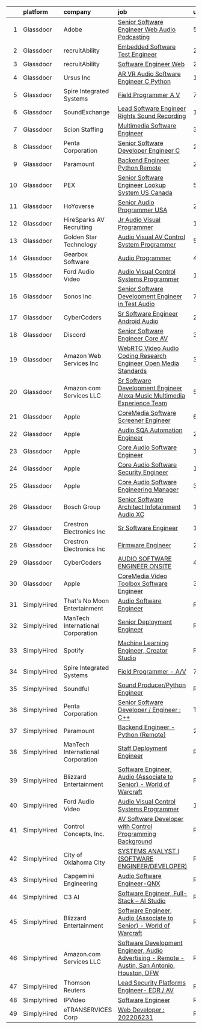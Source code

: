 

|    | platform    | company                           | job                                                                                                                                                                                                                                                                                                                                                                                                                                                                                                                                                                                                                                                                                                                                                                                                                                                                                                                                                                                                                                                                                                                                                                                                                                                                                                                                                                                                                                                                                     | update_time   | location                       |
|---:|:------------|:----------------------------------|:----------------------------------------------------------------------------------------------------------------------------------------------------------------------------------------------------------------------------------------------------------------------------------------------------------------------------------------------------------------------------------------------------------------------------------------------------------------------------------------------------------------------------------------------------------------------------------------------------------------------------------------------------------------------------------------------------------------------------------------------------------------------------------------------------------------------------------------------------------------------------------------------------------------------------------------------------------------------------------------------------------------------------------------------------------------------------------------------------------------------------------------------------------------------------------------------------------------------------------------------------------------------------------------------------------------------------------------------------------------------------------------------------------------------------------------------------------------------------------------|:--------------|:-------------------------------|
|  1 | Glassdoor   | Adobe                             | [Senior Software Engineer  Web   Audio   Podcasting ](https://www.glassdoor.com/partner/jobListing.htm?pos=124&ao=1136043&s=58&guid=000001821539d9539fa8bee792a33c66&src=GD_JOB_AD&t=SR&vt=w&cs=1_dccb26ba&cb=1658213489373&jobListingId=1008002518254&jrtk=3-0-1g8ajjmd0jrqu801-1g8ajjmdhg2ck800-64add86b6b132821-)                                                                                                                                                                                                                                                                                                                                                                                                                                                                                                                                                                                                                                                                                                                                                                                                                                                                                                                                                                                                                                                                                                                                                                    | 5d            | New York, NY                   |
|  2 | Glassdoor   | recruitAbility                    | [Embedded Software Test Engineer](https://www.glassdoor.com/partner/jobListing.htm?pos=102&ao=1110586&s=58&guid=000001821539d9539fa8bee792a33c66&src=GD_JOB_AD&t=SR&vt=w&ea=1&cs=1_71713d38&cb=1658213489370&jobListingId=1008012383666&cpc=70D6958B2CFB98E6&jrtk=3-0-1g8ajjmd0jrqu801-1g8ajjmdhg2ck800-a55fbf0b3148eaab--6NYlbfkN0CGG9KWCDlpnNsyBDyIiP_Q0811kl3MMa1wmNp0I1WtkTaTZU1gJWaiKEGe9oYuZ3DEn85oy7iESDqUESC3g4gLTPYMAdhQLxqsgQvjcrFfdkaLiUC1ed-af7KaYo2t5nIrEcpcnru38bGWuxaXFHaJCvjCzr4FBZ9bzPhXxivw0adu_JEgbxh34S4C3UjLmIQ26hC8bb3sbCBFc_2kcKOJ5jKc-aS9g5grrkOZmZbrg_h6_fH2nTIIwLho5N5_xmx2XH0kiNzOjp1fq96tFqD3px5HhrYWbpBKD0nWw8KlWbA6IH79r5J6l7J6bOyg8LMWwFsuumCkL9E-zyOyKOboXklHqjwc8qUADTBrCQAfhs3OY0SU52ciIq5-GHow6iBUpRzD3l5C5ebsEYcob_8b1kk8iCaavsYZWh_Fpoi7QzYvXUMVEHczOq2ICQJrXT5y4zvQZs6f12ImKPUwNgVhv4Sbb696qRSg-VYQ8bS7uzAyZubbqzpssgucNevou34O80U2K5qBf9P9wkUmKt8Sco0IEwxMAv0%3D)                                                                                                                                                                                                                                                                                                                                                                                                                                                                                                                                                                                | 24h           | Anaheim, CA                    |
|  3 | Glassdoor   | recruitAbility                    | [Software Engineer  Web](https://www.glassdoor.com/partner/jobListing.htm?pos=106&ao=1110586&s=58&guid=000001821539d9539fa8bee792a33c66&src=GD_JOB_AD&t=SR&vt=w&ea=1&cs=1_01b5f23e&cb=1658213489370&jobListingId=1008012383608&cpc=6BF42D0955AE9A34&jrtk=3-0-1g8ajjmd0jrqu801-1g8ajjmdhg2ck800-c32dda23dc3b3336--6NYlbfkN0CGG9KWCDlpnNsyBDyIiP_Q0811kl3MMa1wmNp0I1WtkTaTZU1gJWaiKEGe9oYuZ3DEn85oy7iESDMcbMtjjOq54dyTJiC2I0gzc2uKL6YHj_q7MxWyAl5k0J7uyhVaambh6eC1KOorKyCgf6kJ99XOlc8m0DeJZ0Z9-BpZHbpT5haX2C3URofd8oqmCJiFFisLng_EHZ2V4rG27icYJHktTqHAMLo8QxLgR-18k9zBkuu3OMUDpDGBIacZLk2MlKezR54uhC8SZ03P3OWV1AsJyw1D4jQoY0Ox7Bm37s-td-2ndfLVw4xzntpMscUEwssEumoHQenEfUIQZApilT-ZrbutB9vWWdWPii2IAeAkLxsccUdBgIyu5lCKvDUnD9RIYykpAs7VfR2Rhh1wL4PCaXv2t4zS-ulCUuTVRcHxy1xgfYEiswAQxkpLQJ-gjC8JtEDNrt8nQ70cOIkx0U0al1t5qX6lwI6prdPFhEcWrjbuyOPbn0gkd8FCzZPe__MYNoGVwTFBJPTtlWgY3IlN)                                                                                                                                                                                                                                                                                                                                                                                                                                                                                                                                                                                                       | 24h           | Anaheim, CA                    |
|  4 | Glassdoor   | Ursus  Inc                        | [AR VR Audio Software Engineer   C   Python](https://www.glassdoor.com/partner/jobListing.htm?pos=110&ao=1110586&s=58&guid=000001821539d9539fa8bee792a33c66&src=GD_JOB_AD&t=SR&vt=w&ea=1&cs=1_e23de370&cb=1658213489371&jobListingId=1007993377891&cpc=75B6770C194DCF89&jrtk=3-0-1g8ajjmd0jrqu801-1g8ajjmdhg2ck800-aa3ce2fb02d8ce81--6NYlbfkN0CT8vBT9H5mqECx2dfLV_FONLPDKpIRssxVwtj05Tmm4rA5I0VNOPdM1oYsK66ov5oIrm6uNt0XDvpl2KYEwQICSaD5MLEKBZUJ16SpRSONk4KxDzLgWuNHc-mKZGUkO1IWuKva4frPteSuou09hRerYEP3Zpi81Lc8E9fKSHP7VIDxORxefithbZH9PCMwkDukGkVZREcWMM9hVPJ9fODmdt4RfzPiA7lnwPGjRh2I_k9VvPcZ9j8QIULubvdA6fo_5Nl_hcuOiz1TaPpLI9OQl0YoX_Ue4t-U8z3hCVWY2NboO7bSiJ273qSPoPBwZUJmjPPUGWEHR0nT0T575uWdTPPA7ZjrbbSxGbqVGjyCk1UhyvZhBi-l_V56YZSPh1fZG45zXJbY7DgqN2M7wRciRJWpi53Ck_8btodY9ZcvlXGH7Q_OCQQBwJhZBfpPhnSXGF9VLTinmqh36fa3vohhcIbOlHJ1HtC5xEu3nRNVS97EtrGhUG7K57jQqTbmB1sq-TFczWV7MMzsVtp1ZDg8pepSetOI41QIvuTz10RU-OiwYFaAypxm5IErGWwje-XBrWMyqQg4p6Ztm3YxippIBbHaTERJ_TpfKX6aF0PkVg91frgFxPsolWBtMHFpNXkcT6I5nGdT6P3rWeXFEVDTcB2JcUyyUUq4ZEOI0hDj5Z7gpbQnTlRPYLngN9fdGJGV7jx5qQTM9MadSdA7UhZuAa1EgMB7zDKE8EZZfeLWrOnjecfNWhpW-7QqYcmOuXS0aEPULstLN4fQCqGFhkYRLcHXxlbSnmZ0WnaDipc5JzAS-o-Ney2tgRb8Wv2ndcbQjgbycnFReGHidHCgO4Jdb1zEwj_XilpQUdXFBiOl16VFuNnWyTJBzsSrbg69KVKuDmhqsvKXDtrRTNSINOxYJ-2RjdsKz53U70r6yAnu6a5u_r4TfDeEOizUDBccYWdAnHwO0qn3VRpdWxXlDuKUtew1DAjhIK7Sjh32toEU3QTEsRh-B9AnCLRoRGnfxUU%3D)                                                                     | 10d           | Redmond, WA                    |
|  5 | Glassdoor   | Spire Integrated Systems          | [Field Programmer   A V](https://www.glassdoor.com/partner/jobListing.htm?pos=101&ao=1110586&s=58&guid=000001821539d9539fa8bee792a33c66&src=GD_JOB_AD&t=SR&vt=w&ea=1&cs=1_4a2aa45f&cb=1658213489370&jobListingId=1007997639031&cpc=AF02A54CD0F60729&jrtk=3-0-1g8ajjmd0jrqu801-1g8ajjmdhg2ck800-2397039f547f99e3--6NYlbfkN0CH4aig5Ztd-45FrZS1-WrZIx-owN4hI8D535o7deO_foMxi14zJY8Dl-iXBCi5-CM3w5g23qmJ-ktnjVnjuJBzx-cKeSf6eZw6woDE2hx1_Mnp2EQThVDPCgzoriW_Y-7NSX1ENEAuKAC6sQfhAm68rLxz6MK62uRJ3e5-n5roEiDcmNLtAaNDOdVKuc-mHKr1KcSU9n8xFAdKXjErKno5pzlqq0saKSLVxkPwB8hpiwnL0bo9oy2-VA4AzWp19nh6Citz-Z43RspS_UX_6HZGQLk-s8H3xGBLkuQKg9XW8Ag6glyXlR2tj4GuJYrlwo16qjcD6hTSoWnFjsOH4Ue6XZMtN9H2GSMxW-Vz7ylxLeycIG01iBQ-p3Pwcs0TEkDkHZAl80lPV-bz7ZjEV7riGBjVO8vXGPRTxcm9KyJ-lnxvS-ngfEFNAybmeKQ1S6207FNUN_JMC3rz9DKoN4JoOmRixOQWUmCWFTxPkw5URj2sRiRa8eAv-u1LjB3VIFI%3D)                                                                                                                                                                                                                                                                                                                                                                                                                                                                                                                                                                                                                         | 7d            | Troy, MI                       |
|  6 | Glassdoor   | SoundExchange                     | [Lead Software Engineer  Rights Sound Recording ](https://www.glassdoor.com/partner/jobListing.htm?pos=116&ao=1136043&s=58&guid=000001821539d9539fa8bee792a33c66&src=GD_JOB_AD&t=SR&vt=w&ea=1&cs=1_a9528b0b&cb=1658213489372&jobListingId=1007985084763&jrtk=3-0-1g8ajjmd0jrqu801-1g8ajjmdhg2ck800-7962e222d9be0501-)                                                                                                                                                                                                                                                                                                                                                                                                                                                                                                                                                                                                                                                                                                                                                                                                                                                                                                                                                                                                                                                                                                                                                                   | 13d           | Remote                         |
|  7 | Glassdoor   | Scion Staffing                    | [Multimedia Software Engineer](https://www.glassdoor.com/partner/jobListing.htm?pos=108&ao=1110586&s=58&guid=000001821539d9539fa8bee792a33c66&src=GD_JOB_AD&t=SR&vt=w&ea=1&cs=1_3804e56d&cb=1658213489371&jobListingId=1008008577735&cpc=4F748F1840550ABC&jrtk=3-0-1g8ajjmd0jrqu801-1g8ajjmdhg2ck800-86843f5f6ef372c1--6NYlbfkN0AxNjU9wWOnkzYrjpAN9mGGJnqCtvXlnsxswceXA4p8arctmlbenC8IxdF6uPF1Mr83u4JysOfJ9jXAqcnIyixLc8sR0avTryqxqhsjIuS_un4kaGkiHc7oTRCi6_p0ngKXsuD1TtQf061AssfLmW1cSOet3uXlgmtmcBNsC50wWFHvEK6xQpPK2Ew4CAmBku74YUy9nM1cj4bbicmJPEpf-28qh3z4BAcYsXIkJ7qQGiNgnakaYbBCXbI1t5cF4ITYKmuKZhotILtxS1rM8egJTyLJL1Lw3Vvn68Cu_F8ZwNKNN389ws7_eL-qg4ZYtXI3jzbrVuZLooyWXcVJ8tfxqNdVQLKiCeewp81Yp-Dezcg9tExR_WK-pvcb0xGvzPUE23GPvEA5Q9HKVPvqjxJejtnAmXMoUQdLGbH7jE1EsC5xW_pqX6pX8uIrMQC-Dbn7CuKeE7iSGoIZtz6ZTRnLHWC86NMUz41Tc79NFLjMND7wmZyoxuEuZqWcDXJdSpN5cOHWPQZ1CvI_EVRU6Org)                                                                                                                                                                                                                                                                                                                                                                                                                                                                                                                                                                                                 | 3d            | Redmond, WA                    |
|  8 | Glassdoor   | Penta Corporation                 | [Senior Software Developer   Engineer   C  ](https://www.glassdoor.com/partner/jobListing.htm?pos=114&ao=1136043&s=58&guid=000001821539d9539fa8bee792a33c66&src=GD_JOB_AD&t=SR&vt=w&ea=1&cs=1_1325fb21&cb=1658213489371&jobListingId=1008012139422&jrtk=3-0-1g8ajjmd0jrqu801-1g8ajjmdhg2ck800-d2b6598b37c4349b-)                                                                                                                                                                                                                                                                                                                                                                                                                                                                                                                                                                                                                                                                                                                                                                                                                                                                                                                                                                                                                                                                                                                                                                        | 24h           | New Orleans, LA                |
|  9 | Glassdoor   | Paramount                         | [Backend Engineer   Python  Remote ](https://www.glassdoor.com/partner/jobListing.htm?pos=119&ao=1136043&s=58&guid=000001821539d9539fa8bee792a33c66&src=GD_JOB_AD&t=SR&vt=w&cs=1_92a7e38f&cb=1658213489372&jobListingId=1008009866952&jrtk=3-0-1g8ajjmd0jrqu801-1g8ajjmdhg2ck800-bc754100c4c9abf7-)                                                                                                                                                                                                                                                                                                                                                                                                                                                                                                                                                                                                                                                                                                                                                                                                                                                                                                                                                                                                                                                                                                                                                                                     | 2d            | New York, NY                   |
| 10 | Glassdoor   | PEX                               | [Senior Software Engineer   Lookup System  US  Canada ](https://www.glassdoor.com/partner/jobListing.htm?pos=117&ao=1136043&s=58&guid=000001821539d9539fa8bee792a33c66&src=GD_JOB_AD&t=SR&vt=w&cs=1_1edd218c&cb=1658213489372&jobListingId=1008002579764&jrtk=3-0-1g8ajjmd0jrqu801-1g8ajjmdhg2ck800-c509ac628109f22c-)                                                                                                                                                                                                                                                                                                                                                                                                                                                                                                                                                                                                                                                                                                                                                                                                                                                                                                                                                                                                                                                                                                                                                                  | 5d            | Remote                         |
| 11 | Glassdoor   | HoYoverse                         | [Senior Audio Programmer  USA ](https://www.glassdoor.com/partner/jobListing.htm?pos=121&ao=1136043&s=58&guid=000001821539d9539fa8bee792a33c66&src=GD_JOB_AD&t=SR&vt=w&cs=1_14fc6d2e&cb=1658213489372&jobListingId=1008013428052&jrtk=3-0-1g8ajjmd0jrqu801-1g8ajjmdhg2ck800-db6bf2f3046cfd48-)                                                                                                                                                                                                                                                                                                                                                                                                                                                                                                                                                                                                                                                                                                                                                                                                                                                                                                                                                                                                                                                                                                                                                                                          | 24h           | Los Angeles, CA                |
| 12 | Glassdoor   | HireSparks AV Recruiting          | [Jr  Audio Visual Programmer](https://www.glassdoor.com/partner/jobListing.htm?pos=105&ao=1110586&s=58&guid=000001821539d9539fa8bee792a33c66&src=GD_JOB_AD&t=SR&vt=w&ea=1&cs=1_3c5995a4&cb=1658213489370&jobListingId=1007990589401&cpc=5FEB1BEB8E14EF52&jrtk=3-0-1g8ajjmd0jrqu801-1g8ajjmdhg2ck800-3645d3de07ee691e--6NYlbfkN0CgISsLKYw0qJRFWluNVVgIYeD3xM8qesrjCvAKwjwwKRSQqxAUlElEhVVO1a0J4Unh9MYd1JqPkQC11VzVzI6yg52sATyjgpvMUk0BUitp0u6dvzaBntZv5uGPwrmlY2rICOfOV3e1M7oxBnFa0aB2XTgOd7Gr7MyaAELUGl7tizV7Ga54Kq26hB4Sqs75kd-nVVuKocLacI7b8TT65UIvjhb_v9sR8VlINugeYAzgcOISe9qxWlbL3TaDxpNpa8ddRZskLrbQf-abk-JFugj9S3Ti_aczVt0jyc8QkBGifCbj3lQp1dPGsiXhb3nkIZ7YZmYx_tYCKtP5I5WEv07B_L5oMFq04iyhcKAV6i1w-f_sG7aMrjNmJh62ahTv65USHvuiLCO3fYa7F3j86YnORW-YtJBR0GoaCh3HvlIgKXnmj6i7tkrBJeVGsLz7vPTdIC4BCVgzek1YCWDpG6K2OKfjWN8Y0blEEm_b0FORhNRSYVievstdeArNvZCmw89P3iaG_F1dfQCGaPXHzPPe)                                                                                                                                                                                                                                                                                                                                                                                                                                                                                                                                                                                                  | 11d           | Richmond, VA                   |
| 13 | Glassdoor   | Golden Star Technology            | [Audio Visual  AV  Control System Programmer](https://www.glassdoor.com/partner/jobListing.htm?pos=129&ao=1136043&s=58&guid=000001821539d9539fa8bee792a33c66&src=GD_JOB_AD&t=SR&vt=w&ea=1&cs=1_b225108c&cb=1658213489373&jobListingId=1008004154703&jrtk=3-0-1g8ajjmd0jrqu801-1g8ajjmdhg2ck800-6d71172a998e3432-)                                                                                                                                                                                                                                                                                                                                                                                                                                                                                                                                                                                                                                                                                                                                                                                                                                                                                                                                                                                                                                                                                                                                                                       | 5d            | Cerritos, CA                   |
| 14 | Glassdoor   | Gearbox Software                  | [Audio Programmer](https://www.glassdoor.com/partner/jobListing.htm?pos=118&ao=1136043&s=58&guid=000001821539d9539fa8bee792a33c66&src=GD_JOB_AD&t=SR&vt=w&ea=1&cs=1_ddfa1d3c&cb=1658213489372&jobListingId=1008004819041&jrtk=3-0-1g8ajjmd0jrqu801-1g8ajjmdhg2ck800-0db689fb5b7447f5-)                                                                                                                                                                                                                                                                                                                                                                                                                                                                                                                                                                                                                                                                                                                                                                                                                                                                                                                                                                                                                                                                                                                                                                                                  | 4d            | Frisco, TX                     |
| 15 | Glassdoor   | Ford Audio Video                  | [Audio Visual Control Systems Programmer](https://www.glassdoor.com/partner/jobListing.htm?pos=111&ao=1110586&s=58&guid=000001821539d9539fa8bee792a33c66&src=GD_JOB_AD&t=SR&vt=w&ea=1&cs=1_52d237f4&cb=1658213489371&jobListingId=1007993174545&cpc=9908D8D4413DBB8A&jrtk=3-0-1g8ajjmd0jrqu801-1g8ajjmdhg2ck800-72ff076388985a37--6NYlbfkN0D5Qh5ztHRJazBopTDU4c15ovZ4yuEHLDrRszDAd4mXZRsr2aoL_6kyvfTn-LJU51qS8QQvPgMIFeiwPqFB95YUNuIUE94AGEQQ9fZAZ--u3qbvXZI16PfrVNYdMC6OxIhVDIvZMrzBRCuY6_KMsP0-KyNGMvM_rq_eJ0rjEUtnjT3mHw6fWv0QsXXQARqqmjlpFPj_R8uaTi4ndxKZKk_Wd7GTJi8MYIcBFp05t5SZbM20odXd_pgcet7v0_ro7ac2H52gFTXR83uK3viH-uGArXz0Vx7ozU4q0ekIQfUeH-jXDWfxiqiDr0ZjoFWUPwJxtrgDvJRFN84hxl6dW2KDUri9PW0GXfs1LSXeALhRWY1Dk83ATVHzTeAAAefNFRXCa8C7DPRvOahd9TEslXrYYNOuQwnCzDP6-yN_AjVmmKsjTnsuItBUscWXDOmWf0ax2Yn-1I175rB7crRAlpPrbcTY_LQTKahXXWRzLK8_laf3q2E6G8zjoXKTfdX-N9ODuxqzsRysjDP883pwcPaO)                                                                                                                                                                                                                                                                                                                                                                                                                                                                                                                                                                                      | 10d           | Oklahoma City, OK              |
| 16 | Glassdoor   | Sonos  Inc                        | [Senior Software Development Engineer in Test  Audio](https://www.glassdoor.com/partner/jobListing.htm?pos=115&ao=1136043&s=58&guid=000001821539d9539fa8bee792a33c66&src=GD_JOB_AD&t=SR&vt=w&cs=1_abbb926c&cb=1658213489371&jobListingId=1007998832395&jrtk=3-0-1g8ajjmd0jrqu801-1g8ajjmdhg2ck800-caf06fc64295be09-)                                                                                                                                                                                                                                                                                                                                                                                                                                                                                                                                                                                                                                                                                                                                                                                                                                                                                                                                                                                                                                                                                                                                                                    | 7d            | Boston, MA                     |
| 17 | Glassdoor   | CyberCoders                       | [Sr  Software Engineer   Android Audio](https://www.glassdoor.com/partner/jobListing.htm?pos=113&ao=1110586&s=58&guid=000001821539d9539fa8bee792a33c66&src=GD_JOB_AD&t=SR&vt=w&ea=1&cs=1_f47aba06&cb=1658213489372&jobListingId=1008009977840&cpc=2CAED5C921A5F994&jrtk=3-0-1g8ajjmd0jrqu801-1g8ajjmdhg2ck800-5ac1e77f91dab7e9--6NYlbfkN0CpFJQzrgRR8WqXWK1qKKEqALWJw739KlKqr2H-MSI4eoBlI4EFrmor2FYZMP3muM2LEwq3Xynu78EQAcQ3Bqi32MAstsK8redgtfWGXRF2ifC35gRVWkm5pUoN4wpC0eEfbgHGyKvwd2sbOmn6kGVORMWULKn-ctmh_UMF_Rift4601zERpLNGKYy3kP-qaZ5ngfoDrdHn9bE1qeZap0zBBJol7GVZKGDSYY9a800wVdgX-EZHa9-lUvTIFXzSt1SA52wSO9LWSuPGGjuDeUJzF-grxrCtYREKZ_AeGGFm_klEThLg_7bEAX3HRMfj9tw-1BfJEYSdzVxGSf9JvEVbYru8Hv1HVfwZivyBO5vtBhWcBZNg5fnd9N16Fm-_4OPos-LQTGVvFkDOUHbapDTn6Wz5OYBN9iOk62hOmAAcH84ccKfyAcWb3fi3bP-mutogMzjOD0cmDymacWQPwjRVAJQYABC6zGZH2lKnUwdQfGKXBRXclMUt2OGVJogPBYSfaa5nuQbW59k1RCDr-KnFcp5ZFhYqt_u4NxKQBLFpMIrBPSu5FHN5wCI6vat2G1CEjLANr97-6Ih99_2ARkECnSngfGH9affYQ3wf6wNEQ_IK_2WiwZBHDzEtk23RrDiGCVJU6yuip-DwbrQOeTyc2cFepmW3gSACv-fnXw0EKayGTN8Vi1BCqXQkBnPVZ_ILudWJvobxjsagVj_yC-h9PS5wA8Peamaw3EmghvYu_NzDCIPoNbWTzJaKMQXeZk2zg1m1y6Nl9Wv7YadzM4_tbhNnr8fMGBiIITgzLqL-uSBWQwJ-OsVmkypygeGfTmP7WxBBbDPeju7w_rwU5-97lMFvpIb_zqF1hClr-ExThZBCE85HDuJOovnxAALofmQzOx-WhqTui4wPxlaV4FiwXCUKwBFu6g_-WtHvJkwjgY_me55LiGBzJssK03jzuCRI5lkq8Vd2eIBCocKNQfoUtLeABhaIoXo%3D)                                                                                                          | 2d            | Encinitas, CA                  |
| 18 | Glassdoor   | Discord                           | [Senior Software Engineer  Core AV](https://www.glassdoor.com/partner/jobListing.htm?pos=120&ao=1136043&s=58&guid=000001821539d9539fa8bee792a33c66&src=GD_JOB_AD&t=SR&vt=w&cs=1_1ed0f5d5&cb=1658213489372&jobListingId=1008008919964&jrtk=3-0-1g8ajjmd0jrqu801-1g8ajjmdhg2ck800-6663af86e7a690b2-)                                                                                                                                                                                                                                                                                                                                                                                                                                                                                                                                                                                                                                                                                                                                                                                                                                                                                                                                                                                                                                                                                                                                                                                      | 3d            | San Francisco, CA              |
| 19 | Glassdoor   | Amazon Web Services  Inc          | [WebRTC   Video Audio Coding Research Engineer  Open Media Standards](https://www.glassdoor.com/partner/jobListing.htm?pos=125&ao=1136043&s=58&guid=000001821539d9539fa8bee792a33c66&src=GD_JOB_AD&t=SR&vt=w&cs=1_9dc83983&cb=1658213489373&jobListingId=1008008707219&jrtk=3-0-1g8ajjmd0jrqu801-1g8ajjmdhg2ck800-9c2a35bc84563ab9-)                                                                                                                                                                                                                                                                                                                                                                                                                                                                                                                                                                                                                                                                                                                                                                                                                                                                                                                                                                                                                                                                                                                                                    | 3d            | East Palo Alto, CA             |
| 20 | Glassdoor   | Amazon com Services LLC           | [Sr  Software Development Engineer  Alexa Music Multimedia Experience Team](https://www.glassdoor.com/partner/jobListing.htm?pos=130&ao=1136043&s=58&guid=000001821539d9539fa8bee792a33c66&src=GD_JOB_AD&t=SR&vt=w&cs=1_7ae26209&cb=1658213489373&jobListingId=1008001957051&jrtk=3-0-1g8ajjmd0jrqu801-1g8ajjmdhg2ck800-a5865f222abe1876-)                                                                                                                                                                                                                                                                                                                                                                                                                                                                                                                                                                                                                                                                                                                                                                                                                                                                                                                                                                                                                                                                                                                                              | 5d            | Seattle, WA                    |
| 21 | Glassdoor   | Apple                             | [CoreMedia Software Screener Engineer](https://www.glassdoor.com/partner/jobListing.htm?pos=104&ao=1110586&s=58&guid=000001821539d9539fa8bee792a33c66&src=GD_JOB_AD&t=SR&vt=w&cs=1_d1718b57&cb=1658213489370&jobListingId=1007999357343&cpc=AC285F3A3ECA6BB0&jrtk=3-0-1g8ajjmd0jrqu801-1g8ajjmdhg2ck800-5ddbcdca97016e72--6NYlbfkN0BvKrLyj5gPmtZO9T8euul8TCxuuKNOtzRJOomxnwSEodTz2Bc-sPZlC5mDe-NOaJhDQ-SEHj4phCWpnge87OdxHJsUwnV4M_Mzuc-_RxBIqHo5rEMffnWwsI-zYPZkWbilNmgzkdituaokI-xGuCJtAZB3NAwhLjEWys223VSyLDqej_dhetiA_CTX2ftc9cpez8e87owL5omTYJkOS8zbFHPFkvzI9upJwSeoNfdp8_xF84PjY6hQ_JsPIw3nbN-BZK2z-jUc72t6dN2gFSCh7QIfmdORDapEwsSff7OBwnpVNx40yK__qBK6CfOZlBO_hlS4Ucd0VFyMYLZ50g536q3YywOZMfyOjilPe-lcCXkrLOkZSHr4SqMZpqWCD4wszYtHpsIGyawp2iFN2ELD7pSTh36dVDSq00UDla6A9GvBp_ZxImlNFSdj8gogkUpoOxxlArYgIH0TktkcL4pLYB8YJ-CNZYiBKeg_SN9yEcSuxl2ABEx8F63eoietQhaywuTppU_s7SvNO0n7vSSDWZyBmhUS3wh3Ud180R2w2y-WTwdu48bB4Svsl4W7UIS4zOVDaHj1sFC5HalbXZKZcIf_P82u020Qd1TP6FVcMsIGwJlgPxQCcmGuM_k_wWwZfFhKYZifrH_w_FYqrBvcWC87Ax820eU66rJwi8xRULToLrAB8IvI3mCokIhQ2m8MvpATLqf5r34VcU1i8KVZIAFtKILJDMAltXUAZGlND_eYuAhS3TJESyB2tUu1S6CSPce6Gdk9uyaUa77KCKtFzPMbKjjybjYuow0UH9iXP5nUetFSKsvmXHp33E1JKB5z4xd9mRBqpS4LbnP-gXBCLlwKlpg0GpvwTMcvy8uaKeU_oBcPdQwxgo-hIcyU_S7U9Jdxm6_QsaTjU1icP89os3U5UnFbZaU25Prqnqm-m_sdXLrfAPm7u95u3o_5Ya-7ByoR4qtm2fxTa4xDanLQ)                                                                                                                              | 6d            | San Diego, CA                  |
| 22 | Glassdoor   | Apple                             | [Audio SQA Automation Engineer](https://www.glassdoor.com/partner/jobListing.htm?pos=127&ao=1136043&s=58&guid=000001821539d9539fa8bee792a33c66&src=GD_JOB_AD&t=SR&vt=w&cs=1_89ba64da&cb=1658213489373&jobListingId=1008011764317&jrtk=3-0-1g8ajjmd0jrqu801-1g8ajjmdhg2ck800-a0630f947329ed7a-)                                                                                                                                                                                                                                                                                                                                                                                                                                                                                                                                                                                                                                                                                                                                                                                                                                                                                                                                                                                                                                                                                                                                                                                          | 24h           | Cupertino, CA                  |
| 23 | Glassdoor   | Apple                             | [Core Audio Software Engineer](https://www.glassdoor.com/partner/jobListing.htm?pos=107&ao=1110586&s=58&guid=000001821539d9539fa8bee792a33c66&src=GD_JOB_AD&t=SR&vt=w&cs=1_4528d8aa&cb=1658213489370&jobListingId=1008010117633&cpc=334ABAF5D42DC775&jrtk=3-0-1g8ajjmd0jrqu801-1g8ajjmdhg2ck800-ced040b886f772b0--6NYlbfkN0BvKrLyj5gPmtZO9T8euul8TCxuuKNOtzRJOomxnwSEodTz2Bc-sPZl29JElYHfcoSRKsq68AVNiDcyVnK-LGYxcX0LBFdzR0aUDa4ZGNmWzNY0pY1aoSXDuA4k22fhhx50WxVe1GGX0knDpSWmYrI8apzLOaDvcxRqhxcxlaAWaehHDkzEueIYJ5BGb_oaK9mEOruqTpZYlsjqdbfB_5cfgh7wD0On-3JWhjw0IIQL--trbZVmnYdgt25bjNHvDtua-b5G4Lv310AvPnZ_tevE9bkuDBqb7RimixJfM6pnYZ2WnfjtKO3LJZWAaLAo03AG-3mWsdrrod6WZiHpVM5x4y-c701dbc8XAtXRPBcutm5ltHDqdhzM6peCTkH47BfSqWdAOX3CNr9NdtznVvnbmKYv1oQblfykyICUqe5RhPEenxX9LlAXDZSdvswk2xrXNjhkH9OJ0N22QzuJ3MAHFWPL4hq3vyfk-i4mWS8VzybqlBqqfhvGwIIUMN9K9JagW4s7HexO8Uj-rY7S-GEfkvpCgWnHm-ONBwoujO_zNK8T7tAMA4z6FGe-cFZylclO4w-6vrtZAqXri-HBuTvFIrTRWs0TDSXyuYIvco89lnir2lH5ZirJ0zKmCIMqBiX89Slz-yTYbYJ33U_eAmMWpKhRzhGcyJ-u8Y7Lw2xTrQ2J8mmSUznKUvoH3PuZqTQSoRqkH2YCVbZA0qZmsKIQ59JlzMuwCcy4nzkj-OKCacdBhh5FzrDjnz1UKOHxns0myNd7GXTLJ9W1uik65k1GeJKWDUs01Hy5pawBK-V1ssN0jrXyA_tT004xpGIIBXsZAlMB0hnzEGY3gTc6gXAxFjpluHoHnrU4Qjvndqajieiu_FUzhcw6CNijCPn-p4dxOhoDgn1blzzFBAel7NOLd2zo1il2mizEmJOtFPyistUOmx9xwU5D6tgfiRDGRfbnydhstIJ_VA%3D%3D)                                                                                                                                          | 1d            | Culver City, CA                |
| 24 | Glassdoor   | Apple                             | [Core Audio Software Security Engineer](https://www.glassdoor.com/partner/jobListing.htm?pos=122&ao=1136043&s=58&guid=000001821539d9539fa8bee792a33c66&src=GD_JOB_AD&t=SR&vt=w&cs=1_5a9f7269&cb=1658213489372&jobListingId=1007991720693&jrtk=3-0-1g8ajjmd0jrqu801-1g8ajjmdhg2ck800-6678b6db18921c11-)                                                                                                                                                                                                                                                                                                                                                                                                                                                                                                                                                                                                                                                                                                                                                                                                                                                                                                                                                                                                                                                                                                                                                                                  | 11d           | Cupertino, CA                  |
| 25 | Glassdoor   | Apple                             | [Core Audio Software Engineering Manager](https://www.glassdoor.com/partner/jobListing.htm?pos=126&ao=1136043&s=58&guid=000001821539d9539fa8bee792a33c66&src=GD_JOB_AD&t=SR&vt=w&cs=1_60b7b3c5&cb=1658213489373&jobListingId=1008009264041&jrtk=3-0-1g8ajjmd0jrqu801-1g8ajjmdhg2ck800-fe1772c2e2d0a3e9-)                                                                                                                                                                                                                                                                                                                                                                                                                                                                                                                                                                                                                                                                                                                                                                                                                                                                                                                                                                                                                                                                                                                                                                                | 3d            | Cupertino, CA                  |
| 26 | Glassdoor   | Bosch Group                       | [Senior Software Architect   Infotainment Audio   XC](https://www.glassdoor.com/partner/jobListing.htm?pos=103&ao=1110586&s=58&guid=000001821539d9539fa8bee792a33c66&src=GD_JOB_AD&t=SR&vt=w&cs=1_6c43e33d&cb=1658213489369&jobListingId=1007993990765&cpc=1641D5D5536C06B6&jrtk=3-0-1g8ajjmd0jrqu801-1g8ajjmdhg2ck800-97c4a49673345f65--6NYlbfkN0C6GWNaujYxALY5cE2_tEHrxFJ_nxpjx3wh1ke1yD6QSF_gWAnu0BYVTdBq5zeqwu_8DmFWRnjnvDhdNu-cJxR5N4E-bjSweJk9l9eYPftDHB3hXsAqXT5jCLzUQFc5uuBbTNam9R7FrKuErp9LNIP5p5pBorowlr8Y7Tr0ILl5Q39Xqd6gCnAdfW4jZH6muKFZoAIkNRYHy4ZPjgqChpFZpGtpmpIEYDv8MsNy2OmZgwAJkXpmJQ9nJEIjmEyF7nb2Saa6iYeQwCv0SVfd4DvDgDEZrNkY6zoeknjI_hN6208mDcxOZM0W-K4n-pqjswP55gznap258Bcsddy3CdSxg6oLG47uvF-Wsu7JP6PUYWM_1KdtD_RtEKxhwolTYDCilBiyO6evgb6P0Iv8QN8xux551SMGdSNtyKV3EKWmu1RBYnmog_ZcYknfqfTSLTtLvXKpTQLBlZBaZ-GkidSTBRVgztsl9FEQxhe8ccMvg2k-HUPGHuv1b9dWPzjI_XpDpheXxUxJfI9zJ_T1d7Gg3KiGLdjzvqso_fKgnSuUGj30d0ZpmYx_cYhsZ8QIlvoZw8B0NOyrqzqJXIBxg-e9e4ADtBootieZu9nz3FxG3x6HWGq7z1LHTdj3C02ejfh-Eqy0Qm3VPruwFM9cbIZ_hpnViNzLMU4JGLDTtrSDieKKKTmYhJPNobo8PCF4pZem0U9KHJluFYxijHinPU4e3LMHH-8FVL-qbtiPuBocgxiELSW36dtA9_ErbDF30-UeF3f2W2YQI3qqn0YXeaeMcB-oDIfA4plIUf1f2lgZ9RKN6QQ2tfehyXM6jgqMwVCfy150QnH-seihmmBlO5wdmhrNRRaRwuHyqY333_Cio65kGjnwZNZoWEMfJ5H_U4ke_uIruDX_WmIO8sxw8hBfgYaVxvQ_xLOtrW58DhxModk-_BuqRxA53wyb0fRLQHxxATCMWEjuHq8Az9UgzDS_4At5ePz1nKlqHA_iFYsZTVPeh1iy4Y_ik_8fph-fwpDFx0kwVmlUd9_j38ChA-9XeNXDgJu04oMh6nJx2761JsTXLBz9IHjEhfsFyFq5Rfw%3D) | 10d           | Plymouth, MI                   |
| 27 | Glassdoor   | Crestron Electronics Inc          | [Sr  Software Engineer](https://www.glassdoor.com/partner/jobListing.htm?pos=128&ao=1136043&s=58&guid=000001821539d9539fa8bee792a33c66&src=GD_JOB_AD&t=SR&vt=w&cs=1_820f1f00&cb=1658213489373&jobListingId=1007991318867&jrtk=3-0-1g8ajjmd0jrqu801-1g8ajjmdhg2ck800-606620f489b5f575-)                                                                                                                                                                                                                                                                                                                                                                                                                                                                                                                                                                                                                                                                                                                                                                                                                                                                                                                                                                                                                                                                                                                                                                                                  | 11d           | Rockleigh, NJ                  |
| 28 | Glassdoor   | Crestron Electronics Inc          | [Firmware Engineer](https://www.glassdoor.com/partner/jobListing.htm?pos=123&ao=1136043&s=58&guid=000001821539d9539fa8bee792a33c66&src=GD_JOB_AD&t=SR&vt=w&cs=1_747e0c53&cb=1658213489373&jobListingId=1008013100826&jrtk=3-0-1g8ajjmd0jrqu801-1g8ajjmdhg2ck800-a7e468b43761b07b-)                                                                                                                                                                                                                                                                                                                                                                                                                                                                                                                                                                                                                                                                                                                                                                                                                                                                                                                                                                                                                                                                                                                                                                                                      | 24h           | Rockleigh, NJ                  |
| 29 | Glassdoor   | CyberCoders                       | [AUDIO SOFTWARE ENGINEER   ONSITE](https://www.glassdoor.com/partner/jobListing.htm?pos=112&ao=1110586&s=58&guid=000001821539d9539fa8bee792a33c66&src=GD_JOB_AD&t=SR&vt=w&ea=1&cs=1_b2369da2&cb=1658213489372&jobListingId=1008006665023&cpc=C4A69CCDBB3B9599&jrtk=3-0-1g8ajjmd0jrqu801-1g8ajjmdhg2ck800-2ff1cc77f42eddd1--6NYlbfkN0CpFJQzrgRR8WqXWK1qKKEqALWJw739KlKqr2H-MSI4eoBlI4EFrmor2FYZMP3muM2kxx5uO2PbG22L_DqjMKSGkSMr72wuFRtQPwBrIZDfiGff-0c872zVycMFxCNRASn7iQ4bjUvM0HYH4hP_2s7LsNaLu3YU4warQa8DVGQJOsQ5qDGQh8Ix3HImHln3z8j0FdFUkb1UOLsfkbH_yJ-mhZQDbDC12IKlxJAoidhHKYS4VDusE1a7OGwSckILNwh0v8heP1aFpDSJheXJiUWBI4JQzJfipWfeJyPjdUHMxftgx1ELA0NVCb96yAai9W2r3lyzi7RPToGzR5wbhhoMl7TdPzi3JgPuYN8SawMahrC3wpnkOa7zQf55umhRgo8uhKvBotOiOBbKPE2qcgCEjr7cn-_UajQeZl8HJOEfbDB72MZum0DvZTdNZbhPGU-qGSNuYlJL_KiESaezYEESwqQ1WnZGRHyr32ymmeR5eVzmW_GAYEJGUVlfu_ELcelLriU4SPRjD-jahzjCYA6UlyMVg96VpTlSdY6rxaFRAgQof_nNb6falOrbqxmy57iVUZQDyTI6A-MzSk9bHPOoyfw5rwcX1lrtciBG2YSDTIUcU9mtS---OFS1MjgozcM0A53vp_uaz-vOkkBlQ-bqM21Nd04DwTs95iNQE3hdbXLidx-om1WGE5HCUAGyO8dVWdwxkRnmK6UF_KFHs_cusStrRQX6W16Ch-Dav8erCGvpPYH8aSpcYRTiy7hgA7wIQzduyI3tPHo3NwE-swqryxf6U384aaiJ1B2fVtw0MLJ-2S-tOHCzWs5fZPSOMXJaoZS-Ph59OCtgN-02SO1Uk5gtw0wr_QrqF7dmbXLY9YN18hvrnTEcka6fJn7FP6ri10qsGzHZSGfAAunqYNF_zM5cmmZmFYwixxO4f_BezpDoTDDkwL1ciYpBxwNTgN1JjxBOJSKB7tmkmEWIb7Hw6j_nGCL8LN0%3D)                                                                                                               | 4d            | San Jose, CA                   |
| 30 | Glassdoor   | Apple                             | [CoreMedia Video Toolbox Software Engineer](https://www.glassdoor.com/partner/jobListing.htm?pos=109&ao=1110586&s=58&guid=000001821539d9539fa8bee792a33c66&src=GD_JOB_AD&t=SR&vt=w&cs=1_860d2a09&cb=1658213489371&jobListingId=1008009138645&cpc=AC285F3A3ECA6BB0&jrtk=3-0-1g8ajjmd0jrqu801-1g8ajjmdhg2ck800-1f9cfe7e86b5b2a0--6NYlbfkN0BvKrLyj5gPmtZO9T8euul8TCxuuKNOtzRJOomxnwSEodTz2Bc-sPZlC5mDe-NOaJhD_Bkt0MftzV6HNkf3iH5C-gDV5Z6RmFNLmPBZAnWt4LqG2FsQJus6ufqmPnE6A0izbS0UuNxE5wCPoBM2bGBI9Kq0K8JSkf-6Pb_JmDENLspY5N3KRgsbfYl5i5qwTg5LhAYoEyn-ltiV43b9di5jt-QRrdwkN8kQ4WDANurE9lw1AGVE-cMEMmsZEqWlrQre4Ncd_rPbb5EAXYfg-y-FXqEvhBRv9ZmPx526hZNlKf5lkmDdheXmr0DL6PMAVN6d-QR3UAaS2Tl1XRo6dKcqz0x1ngLWsafZQqSoJvfAt2_YYlD3mzA-HoT9UTtQWaAojeY7S1dcj3KesYXE5iSIqq8J1-GNKQHojm3t0t9VpqJ_-l6p-ByhPRumSNOpSzIt1UTIcUzmbwYxr-tovctadqz7I6Mv4sWwjEzIZvJqm7kp9xvDfXVV-on9ZpBnv3CyRictbPgrqo-KPi7IqhQe1QzhGUCscyYuLpCcmlPheC7yznii9oRhX-HoA303C0_ko9mD5eg7zpaskAvayisT5qLGXiVoRcCvv73AusZZ98Fp-UbFSwnsbl7SUPmV-s9EEAtxDotz_ZiXKXWosWSucl95IA-YMgrvpUZLE6Up5BXrtQDJX8F-Ifbk7i8XM8Gid-I9Tb38p_qe0g7wO3oKSjFwMTZMPbft71AMKFijMVF8RPBU3z22vqUApCzkTNcMNPEii6Tt06KCWvmj9GhBooJevODIu45zEXh8WdfNvjJLj7UNVe3JAh7aF_8ifR-HH9h1BR-_IhUFrfnFwgLJha4_oxtFQOeefKvfWnvBHUZUdHGCRylVRK9eOG3bhpnJVBh8qyseQsIq5G86MyClRhS3ciW_Io4xu0KKSA-zULgzFird9HSuq3_vGoXWd92kh-DwgcECCCnT4AABLYQRGML-9VK7CxQ%3D)                                                                                                           | 3d            | San Diego, CA                  |
| 31 | SimplyHired | That's No Moon Entertainment      | [Audio Software Engineer](https://www.simplyhired.com/job/PeHcY4nu4_AAV4ySAye_gbuB1HVyHY1ueTMtae_8GhH791BRHgMABQ?q=sound+developer)                                                                                                                                                                                                                                                                                                                                                                                                                                                                                                                                                                                                                                                                                                                                                                                                                                                                                                                                                                                                                                                                                                                                                                                                                                                                                                                                                     | Recently      | Los Angeles, CA                |
| 32 | SimplyHired | ManTech International Corporation | [Senior Deployment Engineer](https://www.simplyhired.com/job/C0L7s8dKsJXUkS1bD_TyQFrNT4BDDiXiC8WVp6ZOF1PzFHz51SjQdg?q=sound+developer)                                                                                                                                                                                                                                                                                                                                                                                                                                                                                                                                                                                                                                                                                                                                                                                                                                                                                                                                                                                                                                                                                                                                                                                                                                                                                                                                                  | Recently      | Chantilly, VA                  |
| 33 | SimplyHired | Spotify                           | [Machine Learning Engineer, Creator Studio](https://www.simplyhired.com/job/bnNu0vH-gWzF7ZFA5MauF5HRIsdYKtxYS3Nir7I-kqV0Thsa5RU5LA?q=sound+developer)                                                                                                                                                                                                                                                                                                                                                                                                                                                                                                                                                                                                                                                                                                                                                                                                                                                                                                                                                                                                                                                                                                                                                                                                                                                                                                                                   | Recently      | New York, NY                   |
| 34 | SimplyHired | Spire Integrated Systems          | [Field Programmer - A/V](https://www.simplyhired.com/job/YpXiIqhvPQrEkz1ixQSVqF-TYtRjC-1UTDn8qKPdKcdE_yxcDWBb6A?q=sound+developer)                                                                                                                                                                                                                                                                                                                                                                                                                                                                                                                                                                                                                                                                                                                                                                                                                                                                                                                                                                                                                                                                                                                                                                                                                                                                                                                                                      | 7d            | Troy, MI                       |
| 35 | SimplyHired | Soundful                          | [Sound Producer/Python Engineer](https://www.simplyhired.com/job/fKwTfqRWVzhZJJT6yoybTUB5_pL76wxlddnu6kqy2_naoU7JVaHVBQ?q=sound+developer)                                                                                                                                                                                                                                                                                                                                                                                                                                                                                                                                                                                                                                                                                                                                                                                                                                                                                                                                                                                                                                                                                                                                                                                                                                                                                                                                              | Recently      | Remote                         |
| 36 | SimplyHired | Penta Corporation                 | [Senior Software Developer / Engineer : C++](https://www.simplyhired.com/job/WhIdfD1xM57H2BnFXH8d-k_OawRJWzmXDqJhd4z_2AMLMSImVmIpyg?q=sound+developer)                                                                                                                                                                                                                                                                                                                                                                                                                                                                                                                                                                                                                                                                                                                                                                                                                                                                                                                                                                                                                                                                                                                                                                                                                                                                                                                                  | Today         | New Orleans, LA                |
| 37 | SimplyHired | Paramount                         | [Backend Engineer - Python (Remote)](https://www.simplyhired.com/job/ugbAAEzmxspzmrEKt0nrfrZ_oXVe96FrYXHW4lH6jjYpnC_94ScnVw?q=sound+developer)                                                                                                                                                                                                                                                                                                                                                                                                                                                                                                                                                                                                                                                                                                                                                                                                                                                                                                                                                                                                                                                                                                                                                                                                                                                                                                                                          | 2d            | New York, NY                   |
| 38 | SimplyHired | ManTech International Corporation | [Staff Deployment Engineer](https://www.simplyhired.com/job/yPDQ9_tPGp_8aufyeI2VJy4oOgwa1eZMATiJXNsYgtEmMWFMC5VaPQ?q=sound+developer)                                                                                                                                                                                                                                                                                                                                                                                                                                                                                                                                                                                                                                                                                                                                                                                                                                                                                                                                                                                                                                                                                                                                                                                                                                                                                                                                                   | Recently      | Patuxent River, MD             |
| 39 | SimplyHired | Blizzard Entertainment            | [Software Engineer, Audio (Associate to Senior) - World of Warcraft](https://www.simplyhired.com/job/odcnVPcL4QPACt7wzLJ3Ryp4adGbC-M3fWQGlTNGX7GyvAyEnceQ8w?q=sound+developer)                                                                                                                                                                                                                                                                                                                                                                                                                                                                                                                                                                                                                                                                                                                                                                                                                                                                                                                                                                                                                                                                                                                                                                                                                                                                                                          | Recently      | Irvine, CA                     |
| 40 | SimplyHired | Ford Audio Video                  | [Audio Visual Control Systems Programmer](https://www.simplyhired.com/job/ODUMDnr-jbO4wywLXiFsmfQ1RZLojrYMgj2soeBx0duJdOugmztMiA?q=sound+developer)                                                                                                                                                                                                                                                                                                                                                                                                                                                                                                                                                                                                                                                                                                                                                                                                                                                                                                                                                                                                                                                                                                                                                                                                                                                                                                                                     | 10d           | Washington, DC                 |
| 41 | SimplyHired | Control Concepts, Inc.            | [AV Software Developer with Control Programming Background](https://www.simplyhired.com/job/zf3YnnJDNiC6b0ESIfX1wb6GR5YzneQS6hftmUv4-Y_toUSDhN2jMQ?q=sound+developer)                                                                                                                                                                                                                                                                                                                                                                                                                                                                                                                                                                                                                                                                                                                                                                                                                                                                                                                                                                                                                                                                                                                                                                                                                                                                                                                   | Recently      | Fairfield, NJ                  |
| 42 | SimplyHired | City of Oklahoma City             | [SYSTEMS ANALYST I (SOFTWARE ENGINEER/DEVELOPER)](https://www.simplyhired.com/job/m3ui_yHcQinRd4TaMnckLGpEFc5q8abqpfLCSKLfmc3EU5oqvVUTuQ?q=sound+developer)                                                                                                                                                                                                                                                                                                                                                                                                                                                                                                                                                                                                                                                                                                                                                                                                                                                                                                                                                                                                                                                                                                                                                                                                                                                                                                                             | Recently      | Oklahoma City, OK              |
| 43 | SimplyHired | Capgemini Engineering             | [Audio Software Engineer-QNX](https://www.simplyhired.com/job/PukCn5c0YkczLS9XEUe4tc5PCt4zU0TPuQdkBzKm3vRCDZIU_1rfkQ?q=sound+developer)                                                                                                                                                                                                                                                                                                                                                                                                                                                                                                                                                                                                                                                                                                                                                                                                                                                                                                                                                                                                                                                                                                                                                                                                                                                                                                                                                 | Recently      | Remote                         |
| 44 | SimplyHired | C3 AI                             | [Software Engineer, Full-Stack – AI Studio](https://www.simplyhired.com/job/w7odw9CW6-rAmc3SKnqDraVx_S3e7H2b_nRzXhSlA9-otNeYfFDpSA?q=sound+developer)                                                                                                                                                                                                                                                                                                                                                                                                                                                                                                                                                                                                                                                                                                                                                                                                                                                                                                                                                                                                                                                                                                                                                                                                                                                                                                                                   | Recently      | Redwood City, CA               |
| 45 | SimplyHired | Blizzard Entertainment            | [Software Engineer, Audio (Associate to Senior) - World of Warcraft](https://www.simplyhired.com/job/odcnVPcL4QPACt7wzLJ3Ryp4adGbC-M3fWQGlTNGX7GyvAyEnceQ8w?q=sound+developer)                                                                                                                                                                                                                                                                                                                                                                                                                                                                                                                                                                                                                                                                                                                                                                                                                                                                                                                                                                                                                                                                                                                                                                                                                                                                                                          | Recently      | Irvine, CA                     |
| 46 | SimplyHired | Amazon.com Services LLC           | [Software Development Engineer, Audio Advertising - Remote - Austin, San Antonio, Houston, DFW](https://www.simplyhired.com/job/7ofiYw1vxgvIzdxIVf-bFLB5cXZEqrNeH33xl86PVN1HvmXUOdGXQg?q=sound+developer)                                                                                                                                                                                                                                                                                                                                                                                                                                                                                                                                                                                                                                                                                                                                                                                                                                                                                                                                                                                                                                                                                                                                                                                                                                                                               | Recently      | Austin, TX                     |
| 47 | SimplyHired | Thomson Reuters                   | [Lead Security Platforms Engineer- EDR / AV](https://www.simplyhired.com/job/ZLtO8IjRt_XmEwYRT5odUuQI83UBPcCIUf3AoRxaN2NeP9DC8BPnHw?q=sound+developer)                                                                                                                                                                                                                                                                                                                                                                                                                                                                                                                                                                                                                                                                                                                                                                                                                                                                                                                                                                                                                                                                                                                                                                                                                                                                                                                                  | Recently      | Richmond, VA                   |
| 48 | SimplyHired | IPVideo                           | [Software Engineer](https://www.simplyhired.com/job/NVJF-udYQoVpg5UA_v-azw4_tSobHdOaWsDP4EHLrDKYYoxUwDkuwQ?q=sound+developer)                                                                                                                                                                                                                                                                                                                                                                                                                                                                                                                                                                                                                                                                                                                                                                                                                                                                                                                                                                                                                                                                                                                                                                                                                                                                                                                                                           | Recently      | Bay Shore, NY                  |
| 49 | SimplyHired | eTRANSERVICES Corp                | [Web Developer : 202206231](https://www.simplyhired.com/job/JUeRNLg2fVrm3JVsaF6MpsEN21RsMKhbHj4OoiYktxJLwL50Sav-SA?q=sound+developer)                                                                                                                                                                                                                                                                                                                                                                                                                                                                                                                                                                                                                                                                                                                                                                                                                                                                                                                                                                                                                                                                                                                                                                                                                                                                                                                                                   | Recently      | Fredericksburg, VA +1 location |